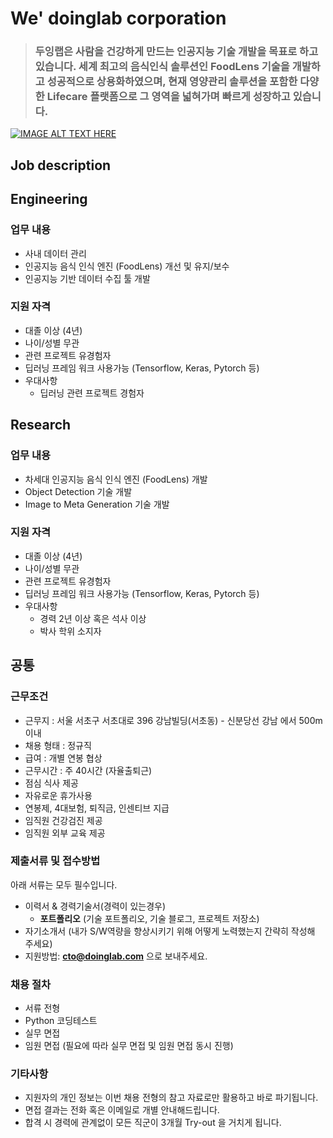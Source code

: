 # We' doinglab corporation

> ### 두잉랩은 사람을 건강하게 만드는 인공지능 기술 개발을 목표로 하고 있습니다. 세계 최고의 음식인식 솔루션인 FoodLens 기술을 개발하고 성공적으로 상용화하였으며, 현재 영양관리 솔루션을 포함한 다양한 Lifecare 플랫폼으로 그 영역을 넓혀가며 빠르게 성장하고 있습니다.

[![IMAGE ALT TEXT HERE](https://img.youtube.com/vi/2097YwX2M8M/0.jpg)](https://www.youtube.com/watch?v=2097YwX2M8M)

## Job description

## Engineering

### 업무 내용 
- 사내 데이터 관리
- 인공지능 음식 인식 엔진 (FoodLens) 개선 및 유지/보수
- 인공지능 기반 데이터 수집 툴 개발

### 지원 자격 
- 대졸 이상 (4년)
- 나이/성별 무관
- 관련 프로젝트 유경험자
- 딥러닝 프레임 워크 사용가능 (Tensorflow, Keras, Pytorch 등)
- 우대사항
  - 딥러닝 관련 프로젝트 경험자

## Research

### 업무 내용 
- 차세대 인공지능 음식 인식 엔진 (FoodLens) 개발
- Object Detection 기술 개발
- Image to Meta Generation 기술 개발

### 지원 자격 
- 대졸 이상 (4년)
- 나이/성별 무관
- 관련 프로젝트 유경험자
- 딥러닝 프레임 워크 사용가능 (Tensorflow, Keras, Pytorch 등)
- 우대사항
  - 경력 2년 이상 혹은 석사 이상
  - 박사 학위 소지자


## 공통 

### 근무조건
- 근무지 : 서울 서초구 서초대로 396 강남빌딩(서초동) - 신분당선 강남 에서 500m 이내
- 채용 형태 : 정규직
- 급여 : 개별 연봉 협상 
- 근무시간 : 주 40시간 (자율출퇴근)
- 점심 식사 제공
- 자유로운 휴가사용
- 연봉제, 4대보험, 퇴직금, 인센티브 지급
- 임직원 건강검진 제공
- 임직원 외부 교육 제공


### 제출서류 및 접수방법

 아래 서류는 모두 필수입니다. 

- 이력서 & 경력기술서(경력이 있는경우)
  - **포트폴리오** (기술 포트폴리오, 기술 블로그, 프로젝트 저장소)
- 자기소개서 (내가 S/W역량을 향상시키기 위해 어떻게 노력했는지 간략히 작성해 주세요)
- 지원방법: **cto@doinglab.com** 으로 보내주세요. 

### 채용 절차
 - 서류 전형
 - Python 코딩테스트
 - 실무 면접 
 - 임원 면접 (필요에 따라 실무 면접 및 임원 면접 동시 진행)

### 기타사항 
- 지원자의 개인 정보는 이번 채용 전형의 참고 자료로만 활용하고 바로 파기됩니다.
- 면접 결과는 전화 혹은 이메일로 개별 안내해드립니다.
- 합격 시 경력에 관계없이 모든 직군이 3개월 Try-out 을 거치게 됩니다. 




